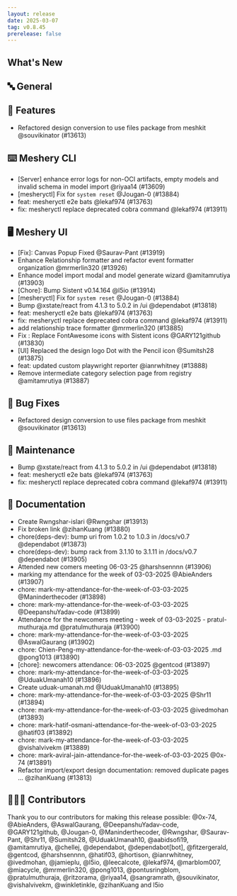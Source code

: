 ```yaml
---
layout: release
date: 2025-03-07
tag: v0.8.45
prerelease: false
---
```


## What's New
## 🔤 General
## 🚀 Features

- Refactored design conversion to use files package from meshkit @souvikinator (#13613)

## ⌨️ Meshery CLI

- \[Server\] enhance error logs for non-OCI artifacts, empty models and invalid schema in model import @riyaa14 (#13609)
- \[mesheryctl\] Fix for `system reset` @Jougan-0 (#13884)
- feat: mesheryctl e2e bats @lekaf974 (#13763)
- fix: mesheryctl replace deprecated cobra command @lekaf974 (#13911)

## 🖥 Meshery UI

- \[Fix\]: Canvas Popup Fixed @Saurav-Pant (#13919)
- Enhance Relationship formatter  and refactor event formatter organization @mrmerlin320 (#13926)
- Enhance model import modal and model generate wizard @amitamrutiya (#13903)
- \[Chore\]: Bump Sistent v0.14.164 @l5io (#13914)
- \[mesheryctl\] Fix for `system reset` @Jougan-0 (#13884)
- Bump @xstate/react from 4.1.3 to 5.0.2 in /ui @dependabot (#13818)
- feat: mesheryctl e2e bats @lekaf974 (#13763)
- fix: mesheryctl replace deprecated cobra command @lekaf974 (#13911)
- add relationship trace formatter @mrmerlin320 (#13885)
- Fix : Replace FontAwesome icons with Sistent icons @GARY121github (#13830)
- \[UI\] Replaced the design logo Dot with the Pencil icon @Sumitsh28 (#13875)
- feat: updated custom playwright reporter @ianrwhitney (#13888)
- Remove intermediate category selection page from registry @amitamrutiya (#13887)

## 🐛 Bug Fixes

- Refactored design conversion to use files package from meshkit @souvikinator (#13613)

## 🧰 Maintenance

- Bump @xstate/react from 4.1.3 to 5.0.2 in /ui @dependabot (#13818)
- feat: mesheryctl e2e bats @lekaf974 (#13763)
- fix: mesheryctl replace deprecated cobra command @lekaf974 (#13911)

## 📖 Documentation

- Create Rwngshar-islari @Rwngshar (#13913)
- Fix broken link @zihanKuang (#13880)
- chore(deps-dev): bump uri from 1.0.2 to 1.0.3 in /docs/v0.7 @dependabot (#13873)
- chore(deps-dev): bump rack from 3.1.10 to 3.1.11 in /docs/v0.7 @dependabot (#13905)
- Attended new comers meeting 06-03-25 @harshsennnn (#13906)
- marking my attendance for the week of 03-03-2025 @AbieAnders (#13907)
- chore: mark-my-attendance-for-the-week-of-03-03-2025 @Maninderthecoder (#13898)
- chore: mark-my-attendance-for-the-week-of-03-03-2025 @DeepanshuYadav-code (#13899)
- Attendance for the newcomers meeting - week of 03-03-2025 - pratul-muthuraja.md @pratulmuthuraja (#13900)
- chore: mark-my-attendance-for-the-week-of-03-03-2025 @AswalGaurang (#13902)
- chore: Chien-Peng-my-attendance-for-the-week-of-03-03-2025 .md @pong1013 (#13890)
- \[chore\]: newcomers attendance: 06-03-2025 @gentcod (#13897)
- chore: mark-my-attendance-for-the-week-of-03-03-2025 @UduakUmanah10 (#13896)
- Create uduak-umanah.md @UduakUmanah10 (#13895)
- chore: mark-my-attendance-for-the-week-of-03-03-2025 @Shr11 (#13894)
- chore: mark-my-attendance-for-the-week-of-03-03-2025 @ivedmohan (#13893)
- chore: mark-hatif-osmani-attendance-for-the-week-of-03-03-2025  @hatif03 (#13892)
- chore: mark-my-attendance-for-the-week-of-03-03-2025 @vishalvivekm (#13889)
- chore: mark-aviral-jain-attendance-for-the-week-of-03-03-2025  @0x-74 (#13891)
- Refactor import/export design documentation: removed duplicate pages … @zihanKuang (#13813)

## 👨🏽‍💻 Contributors

Thank you to our contributors for making this release possible:
@0x-74, @AbieAnders, @AswalGaurang, @DeepanshuYadav-code, @GARY121github, @Jougan-0, @Maninderthecoder, @Rwngshar, @Saurav-Pant, @Shr11, @Sumitsh28, @UduakUmanah10, @aabidsofi19, @amitamrutiya, @chellej, @dependabot, @dependabot\[bot\], @fitzergerald, @gentcod, @harshsennnn, @hatif03, @hortison, @ianrwhitney, @ivedmohan, @jamieplu, @l5io, @leecalcote, @lekaf974, @marblom007, @miacycle, @mrmerlin320, @pong1013, @pontusringblom, @pratulmuthuraja, @ritzorama, @riyaa14, @sangramrath, @souvikinator, @vishalvivekm, @winkletinkle, @zihanKuang and l5io

